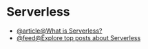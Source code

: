 # Serverless

- [@article@What is Serverless?](https://www.redhat.com/en/topics/cloud-native-apps/what-is-serverless)
- [@feed@Explore top posts about Serverless](https://app.daily.dev/tags/serverless?ref=roadmapsh)
